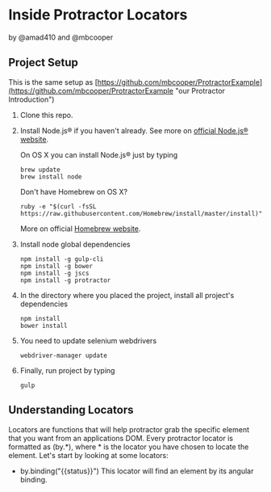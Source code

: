 # Inside Protractor Locators

by @amad410 and @mbcooper


## Project Setup
  This is the same setup as [https://github.com/mbcooper/ProtractorExample](https://github.com/mbcooper/ProtractorExample "our Protractor Introduction")

1. Clone this repo.
1. Install Node.js® if you haven't already. See more on [official Node.js® website](http://nodejs.org/).
    
    On OS X you can install Node.js® just by typing
    
    ```
    brew update
    brew install node
    ```
    
    Don't have Homebrew on OS X? 
    
    ```
    ruby -e "$(curl -fsSL https://raw.githubusercontent.com/Homebrew/install/master/install)"
    ```
    
    More on official [Homebrew website](http://brew.sh/).
    
1. Install node global dependencies 
	
	```
	npm install -g gulp-cli
	npm install -g bower
	npm install -g jscs
	npm install -g protractor
	```
	
1. In the directory where you placed the project, install all project's dependencies

	```
	npm install
	bower install
	```

1. You need to update selenium webdrivers

	```
	webdriver-manager update
	```

1. Finally, run project by typing

    ```
    gulp
    ```
## Understanding Locators
  Locators are functions that will help protractor grab the specific element that you want from an applications DOM.  Every protractor locator is formatted as (by.*), where * is the locator you have chosen to locate the element.  Let's start by looking at some locators:
* by.binding("{{status}}")
  This locator will find an element by its angular binding.  
  
